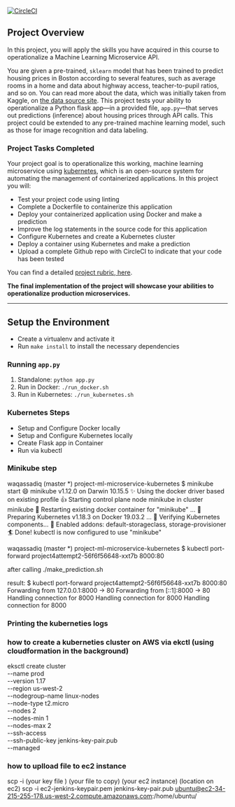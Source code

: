 [![CircleCI](https://circleci.com/gh/waqassadiq/project-ml-microservice-kubernetes.svg?style=svg)](https://circleci.com/gh/waqassadiq/project-ml-microservice-kubernetes)

## Project Overview

In this project, you will apply the skills you have acquired in this course to operationalize a Machine Learning Microservice API. 

You are given a pre-trained, `sklearn` model that has been trained to predict housing prices in Boston according to several features, such as average rooms in a home and data about highway access, teacher-to-pupil ratios, and so on. You can read more about the data, which was initially taken from Kaggle, on [the data source site](https://www.kaggle.com/c/boston-housing). This project tests your ability to operationalize a Python flask app—in a provided file, `app.py`—that serves out predictions (inference) about housing prices through API calls. This project could be extended to any pre-trained machine learning model, such as those for image recognition and data labeling.

### Project Tasks Completed


Your project goal is to operationalize this working, machine learning microservice using [kubernetes](https://kubernetes.io/), which is an open-source system for automating the management of containerized applications. In this project you will:
* Test your project code using linting
* Complete a Dockerfile to containerize this application
* Deploy your containerized application using Docker and make a prediction
* Improve the log statements in the source code for this application
* Configure Kubernetes and create a Kubernetes cluster
* Deploy a container using Kubernetes and make a prediction
* Upload a complete Github repo with CircleCI to indicate that your code has been tested

You can find a detailed [project rubric, here](https://review.udacity.com/#!/rubrics/2576/view).

**The final implementation of the project will showcase your abilities to operationalize production microservices.**

---

## Setup the Environment

* Create a virtualenv and activate it
* Run `make install` to install the necessary dependencies

### Running `app.py`

1. Standalone:  `python app.py`
2. Run in Docker:  `./run_docker.sh`
3. Run in Kubernetes:  `./run_kubernetes.sh`

### Kubernetes Steps

* Setup and Configure Docker locally
* Setup and Configure Kubernetes locally
* Create Flask app in Container
* Run via kubectl

### Minikube step
waqassadiq (master *) project-ml-microservice-kubernetes
$ minikube start
😄  minikube v1.12.0 on Darwin 10.15.5
✨  Using the docker driver based on existing profile
👍  Starting control plane node minikube in cluster minikube
🔄  Restarting existing docker container for "minikube" ...
🐳  Preparing Kubernetes v1.18.3 on Docker 19.03.2 ...
🔎  Verifying Kubernetes components...
🌟  Enabled addons: default-storageclass, storage-provisioner
🏄  Done! kubectl is now configured to use "minikube"

waqassadiq (master *) project-ml-microservice-kubernetes
$ kubectl port-forward project4attempt2-56f6f56648-xxt7b  8000:80

after calling ./make_prediction.sh 

result:
$ kubectl port-forward project4attempt2-56f6f56648-xxt7b  8000:80
Forwarding from 127.0.0.1:8000 -> 80
Forwarding from [::1]:8000 -> 80
Handling connection for 8000
Handling connection for 8000
Handling connection for 8000

### Printing the kuberneties logs

### how to create a kuberneties cluster on AWS via ekctl (using cloudformation in the background)

eksctl create cluster \
--name prod \
--version 1.17 \
--region us-west-2 \
--nodegroup-name linux-nodes \
--node-type t2.micro \
--nodes 2 \
--nodes-min 1 \
--nodes-max 2 \
--ssh-access \
--ssh-public-key jenkins-key-pair.pub \
--managed

### how to uplload file to ec2 instance
scp -i (your key file )  (your file to copy) (your ec2 instance) (location on ec2)
scp -i ec2-jenkins-keypair.pem jenkins-key-pair.pub ubuntu@ec2-34-215-255-178.us-west-2.compute.amazonaws.com:/home/ubuntu/


